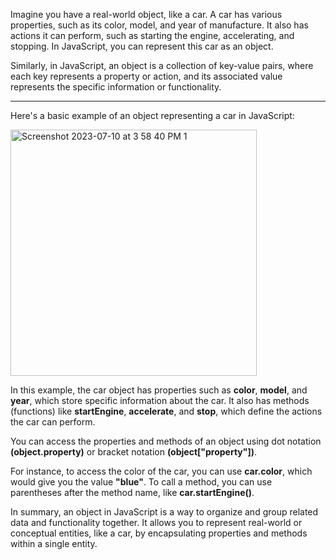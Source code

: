 Imagine you have a real-world object, like a car. A car has various properties, such as its color, model, and year of manufacture. It also has actions it can perform, such as starting the engine, accelerating, and stopping. In JavaScript, you can represent this car as an object.

Similarly, in JavaScript, an object is a collection of key-value pairs, where each key represents a property or action, and its associated value represents the specific information or functionality.


***
Here's a basic example of an object representing a car in JavaScript:

<img width="394" alt="Screenshot 2023-07-10 at 3 58 40 PM 1" src="https://github.com/ERA-Solutions-LLC/JavaScript-Intermediate-Assignments/assets/92329761/daca1961-d6c9-430c-b0ec-e9569c3f62c0">

In this example, the car object has properties such as **color**, **model**, and **year**, which store specific information about the car. It also has methods (functions) like **startEngine**, **accelerate**, and **stop**, which define the actions the car can perform.

You can access the properties and methods of an object using dot notation **(object.property)** or bracket notation **(object["property"])**.

For instance, to access the color of the car, you can use **car.color**, which would give you the value **"blue"**. To call a method, you can use parentheses after the method name, like **car.startEngine()**.

In summary, an object in JavaScript is a way to organize and group related data and functionality together. It allows you to represent real-world or conceptual entities, like a car, by encapsulating properties and methods within a single entity.

